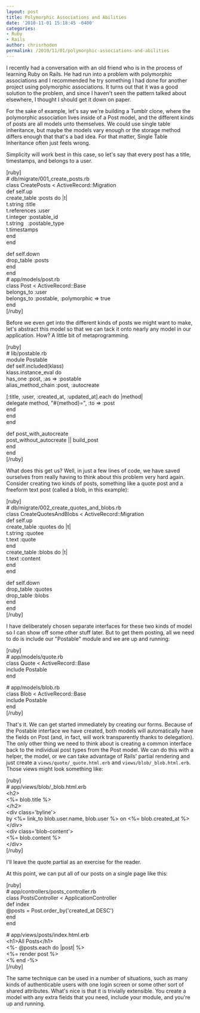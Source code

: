 ```yaml
---
layout: post
title: Polymorphic Associations and Abilities
date: '2010-11-01 15:18:45 -0400'
categories:
- Ruby
- Rails
author: chrisrhoden
permalink: /2010/11/01/polymorphic-associations-and-abilities
---
```

<p>I recently had a conversation with an old friend who is in the process of learning Ruby on Rails. He had run into a problem with polymorphic associations and I recommended he try something I had done for another project using polymorphic associations. It turns out that it was a good solution to the problem, and since I haven't seen the pattern talked about elsewhere, I thought I should get it down on paper.</p>
<p>For the sake of example, let's say we're building a Tumblr clone, where the polymorphic association lives inside of a Post model, and the different kinds of posts are all models unto themselves. We could use single table inheritance, but maybe the models vary enough or the storage method differs enough that that's a bad idea. For that matter, Single Table Inheritance often just feels wrong.</p>
<p>Simplicity will work best in this case, so let's say that every post has a title, timestamps, and belongs to a user.</p>
<p>[ruby]<br />
# db/migrate/001_create_posts.rb<br />
class CreatePosts &lt; ActiveRecord::Migration<br />
  def self.up<br />
    create_table :posts do |t|<br />
      t.string :title<br />
      t.references :user<br />
      t.integer :postable_id<br />
      t.string   :postable_type<br />
      t.timestamps<br />
    end<br />
  end</p>
<p>  def self.down<br />
    drop_table :posts<br />
  end<br />
end<br />
# app/models/post.rb<br />
class Post &lt; ActiveRecord::Base<br />
  belongs_to :user<br />
  belongs_to :postable, :polymorphic =&gt; true<br />
end<br />
[/ruby]</p>
<p>Before we even get into the different kinds of posts we might want to make, let's abstract this model so that we can tack it onto nearly any model in our application. How? A little bit of metaprogramming.</p>
<p>[ruby]<br />
# lib/postable.rb<br />
module Postable<br />
  def self.included(klass)<br />
    klass.instance_eval do<br />
      has_one :post, :as =&gt; :postable<br />
      alias_method_chain :post, :autocreate</p>
<p>      [:title, :user, :created_at, :updated_at].each do |method|<br />
        delegate method, &quot;#{method}=&quot;, :to =&gt; :post<br />
      end<br />
    end<br />
  end</p>
<p>  def post_with_autocreate<br />
    post_without_autocreate || build_post<br />
  end<br />
end<br />
[/ruby]</p>
<p>What does this get us? Well, in just a few lines of code, we have saved ourselves from really having to think about this problem very hard again. Consider creating two kinds of posts, something like a quote post and a freeform text post (called a blob, in this example):</p>
<p>[ruby]<br />
# db/migrate/002_create_quotes_and_blobs.rb<br />
class CreateQuotesAndBlobs &lt; ActiveRecord::Migration<br />
  def self.up<br />
    create_table :quotes do |t|<br />
      t.string :quotee<br />
      t.text :quote<br />
    end<br />
    create_table :blobs do |t|<br />
      t.text :content<br />
    end<br />
  end</p>
<p>  def self.down<br />
    drop_table :quotes<br />
    drop_table :blobs<br />
  end<br />
end<br />
[/ruby]</p>
<p>I have deliberately chosen separate interfaces for these two kinds of model so I can show off some other stuff later. But to get them posting, all we need to do is include our "Postable" module and we are up and running:</p>
<p>[ruby]<br />
# app/models/quote.rb<br />
class Quote &lt; ActiveRecord::Base<br />
  include Postable<br />
end</p>
<p># app/models/blob.rb<br />
class Blob &lt; ActiveRecord::Base<br />
  include Postable<br />
end<br />
[/ruby]</p>
<p>That's it. We can get started immediately by creating our forms. Because of the Postable interface we have created, both models will automatically have the fields on Post (and, in fact, will work transparently thanks to delegation). The only other thing we need to think about is creating a common interface back to the individual post types from the Post model. We can do this with a helper, the model, or we can take advantage of Rails' partial rendering and just create a <code>views/quote/_quote.html.erb</code> and <code>views/blob/_blob.html.erb</code>. Those views might look something like:</p>
<p>[ruby]<br />
# app/views/blob/_blob.html.erb<br />
&lt;h2&gt;<br />
  &lt;%= blob.title %&gt;<br />
&lt;/h2&gt;<br />
&lt;div class='byline'&gt;<br />
  by &lt;%= link_to blob.user.name, blob.user %&gt; on &lt;%= blob.created_at %&gt;<br />
&lt;/div&gt;<br />
&lt;div class='blob-content'&gt;<br />
  &lt;%= blob.content %&gt;<br />
&lt;/div&gt;<br />
[/ruby]</p>
<p>I'll leave the quote partial as an exercise for the reader.</p>
<p>At this point, we can put all of our posts on a single page like this:</p>
<p>[ruby]<br />
# app/controllers/posts_controller.rb<br />
class PostsController &lt; ApplicationController<br />
  def index<br />
    @posts = Post.order_by('created_at DESC')<br />
  end<br />
end</p>
<p># app/views/posts/index.html.erb<br />
&lt;h1&gt;All Posts&lt;/h1&gt;<br />
&lt;%- @posts.each do |post| %&gt;<br />
  &lt;%= render post %&gt;<br />
&lt;% end -%&gt;<br />
[/ruby]</p>
<p>The same technique can be used in a number of situations, such as many kinds of authenticable users with one login screen or some other sort of shared attributes. What's nice is that it is trivially extensible. You create a model with any extra fields that you need, include your module, and you're up and running.</p>
